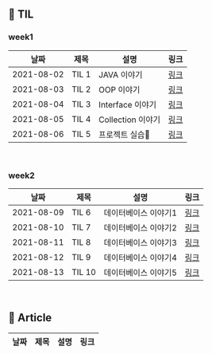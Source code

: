 <br/>

## 📌 TIL

### week1

|날짜|제목|설명|링크|
|---|---|------------|---|
|2021-08-02|TIL 1|JAVA 이야기|[링크](https://velog.io/@ljo_0920/TIL-1-JAVA-%EC%9D%B4%EC%95%BC%EA%B8%B0)|
|2021-08-03|TIL 2|OOP 이야기|[링크](https://velog.io/@ljo_0920/TIL-2-OOP-%EC%9D%B4%EC%95%BC%EA%B8%B0)|
|2021-08-04|TIL 3|Interface 이야기|[링크](https://velog.io/@ljo_0920/TIL-3-Interface-%EC%9D%B4%EC%95%BC%EA%B8%B0)|
|2021-08-05|TIL 4|Collection 이야기|[링크](https://velog.io/@ljo_0920/TIL-4-Collection-%EC%9D%B4%EC%95%BC%EA%B8%B0)|
|2021-08-06|TIL 5|프로젝트 실습|[링크](https://velog.io/@ljo_0920/TIL-5-%EC%9E%90%EB%B0%94-%ED%94%84%EB%A1%9C%EC%A0%9D%ED%8A%B8-%EC%8B%A4%EC%8A%B5)|


<br/>

### week2
|날짜|제목|설명|링크|
|---|---|------------|---|
|2021-08-09|TIL 6|데이터베이스 이야기1|[링크](https://velog.io/@ljo_0920/TIL-6-%EB%8D%B0%EC%9D%B4%ED%84%B0%EB%B2%A0%EC%9D%B4%EC%8A%A4-%EC%9D%B4%EC%95%BC%EA%B8%B01)|
|2021-08-10|TIL 7|데이터베이스 이야기2|[링크](https://velog.io/@ljo_0920/TIL-7-%EB%8D%B0%EC%9D%B4%ED%84%B0%EB%B2%A0%EC%9D%B4%EC%8A%A4-%EC%9D%B4%EC%95%BC%EA%B8%B02-hhqvjbw6)|
|2021-08-11|TIL 8|데이터베이스 이야기3|[링크](https://velog.io/@ljo_0920/TIL-8-%EB%8D%B0%EC%9D%B4%ED%84%B0%EB%B2%A0%EC%9D%B4%EC%8A%A4-%EC%9D%B4%EC%95%BC%EA%B8%B03)|
|2021-08-12|TIL 9|데이터베이스 이야기4|[링크](https://velog.io/@ljo_0920/TIL-%EB%8D%B0%EC%9D%B4%ED%84%B0%EB%B2%A0%EC%9D%B4%EC%8A%A4-%EC%9D%B4%EC%95%BC%EA%B8%B0-4)|
|2021-08-13|TIL 10|데이터베이스 이야기5|[링크](https://velog.io/@ljo_0920/TIL-10-%EB%8D%B0%EC%9D%B4%ED%84%B0%EB%B2%A0%EC%9D%B4%EC%8A%A4-%EC%9D%B4%EC%95%BC%EA%B8%B05)|



</br>

## 📌 Article
|날짜|제목|설명|링크|
|---|---|------------|---|
